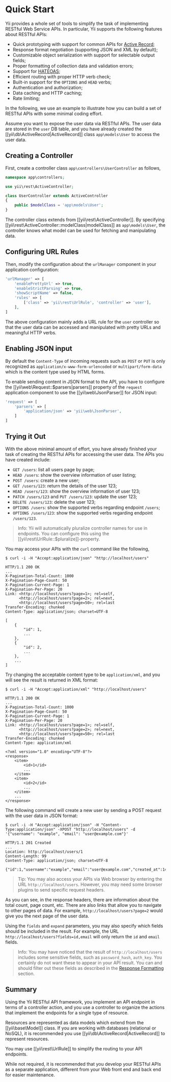 Quick Start
===========

Yii provides a whole set of tools to simplify the task of implementing RESTful Web Service APIs.
In particular, Yii supports the following features about RESTful APIs:

* Quick prototyping with support for common APIs for [Active Record](db-active-record.md);
* Response format negotiation (supporting JSON and XML by default);
* Customizable object serialization with support for selectable output fields;
* Proper formatting of collection data and validation errors;
* Support for [HATEOAS](http://en.wikipedia.org/wiki/HATEOAS);
* Efficient routing with proper HTTP verb check;
* Built-in support for the `OPTIONS` and `HEAD` verbs;
* Authentication and authorization;
* Data caching and HTTP caching;
* Rate limiting;


In the following, we use an example to illustrate how you can build a set of RESTful APIs with some minimal coding effort.

Assume you want to expose the user data via RESTful APIs. The user data are stored in the `user` DB table,
and you have already created the [[yii\db\ActiveRecord|ActiveRecord]] class `app\models\User` to access the user data.


## Creating a Controller <a name="creating-controller"></a>

First, create a controller class `app\controllers\UserController` as follows,

```php
namespace app\controllers;

use yii\rest\ActiveController;

class UserController extends ActiveController
{
    public $modelClass = 'app\models\User';
}
```

The controller class extends from [[yii\rest\ActiveController]]. By specifying [[yii\rest\ActiveController::modelClass|modelClass]]
as `app\models\User`, the controller knows what model can be used for fetching and manipulating data.


## Configuring URL Rules <a name="configuring-url-rules"></a>

Then, modify the configuration about the `urlManager` component in your application configuration:

```php
'urlManager' => [
    'enablePrettyUrl' => true,
    'enableStrictParsing' => true,
    'showScriptName' => false,
    'rules' => [
        ['class' => 'yii\rest\UrlRule', 'controller' => 'user'],
    ],
]
```

The above configuration mainly adds a URL rule for the `user` controller so that the user data
can be accessed and manipulated with pretty URLs and meaningful HTTP verbs.

## Enabling JSON input

By default the `Content-Type` of incoming requests such as `POST` or `PUT` is only recognized as `application/x-www-form-urlencoded`
or `multipart/form-data` which is the content type used by HTML forms.

To enable sending content in JSON format to the API, you have to configure the [[yii\web\Request::$parsers|parsers]] property of
the `request` application component to use the [[yii\web\JsonParser]] for JSON input:

```php
'request' => [
    'parsers' => [
        'application/json' => 'yii\web\JsonParser',
    ]
]
```

## Trying it Out <a name="trying-it-out"></a>

With the above minimal amount of effort, you have already finished your task of creating the RESTful APIs
for accessing the user data. The APIs you have created include:

* `GET /users`: list all users page by page;
* `HEAD /users`: show the overview information of user listing;
* `POST /users`: create a new user;
* `GET /users/123`: return the details of the user 123;
* `HEAD /users/123`: show the overview information of user 123;
* `PATCH /users/123` and `PUT /users/123`: update the user 123;
* `DELETE /users/123`: delete the user 123;
* `OPTIONS /users`: show the supported verbs regarding endpoint `/users`;
* `OPTIONS /users/123`: show the supported verbs regarding endpoint `/users/123`.

> Info: Yii will automatically pluralize controller names for use in endpoints.
> You can configure this using the [[yii\rest\UrlRule::$pluralize]]-property.

You may access your APIs with the `curl` command like the following,

```
$ curl -i -H "Accept:application/json" "http://localhost/users"

HTTP/1.1 200 OK
...
X-Pagination-Total-Count: 1000
X-Pagination-Page-Count: 50
X-Pagination-Current-Page: 1
X-Pagination-Per-Page: 20
Link: <http://localhost/users?page=1>; rel=self, 
      <http://localhost/users?page=2>; rel=next, 
      <http://localhost/users?page=50>; rel=last
Transfer-Encoding: chunked
Content-Type: application/json; charset=UTF-8

[
    {
        "id": 1,
        ...
    },
    {
        "id": 2,
        ...
    },
    ...
]
```

Try changing the acceptable content type to be `application/xml`, and you will see the result
is returned in XML format:

```
$ curl -i -H "Accept:application/xml" "http://localhost/users"

HTTP/1.1 200 OK
...
X-Pagination-Total-Count: 1000
X-Pagination-Page-Count: 50
X-Pagination-Current-Page: 1
X-Pagination-Per-Page: 20
Link: <http://localhost/users?page=1>; rel=self, 
      <http://localhost/users?page=2>; rel=next, 
      <http://localhost/users?page=50>; rel=last
Transfer-Encoding: chunked
Content-Type: application/xml

<?xml version="1.0" encoding="UTF-8"?>
<response>
    <item>
        <id>1</id>
        ...
    </item>
    <item>
        <id>2</id>
        ...
    </item>
    ...
</response>
```

The following command will create a new user by sending a POST request with the user data in JSON format:

```
$ curl -i -H "Accept:application/json" -H "Content-Type:application/json" -XPOST "http://localhost/users" -d '{"username": "example", "email": "user@example.com"}'

HTTP/1.1 201 Created
...
Location: http://localhost/users/1
Content-Length: 99
Content-Type: application/json; charset=UTF-8

{"id":1,"username":"example","email":"user@example.com","created_at":1414674789,"updated_at":1414674789}
```

> Tip: You may also access your APIs via Web browser by entering the URL `http://localhost/users`.
  However, you may need some browser plugins to send specific request headers.

As you can see, in the response headers, there are information about the total count, page count, etc.
There are also links that allow you to navigate to other pages of data. For example, `http://localhost/users?page=2`
would give you the next page of the user data.

Using the `fields` and `expand` parameters, you may also specify which fields should be included in the result.
For example, the URL `http://localhost/users?fields=id,email` will only return the `id` and `email` fields.


> Info: You may have noticed that the result of `http://localhost/users` includes some sensitive fields,
> such as `password_hash`, `auth_key`. You certainly do not want these to appear in your API result.
> You can and should filter out these fields as described in the [Response Formatting](rest-response-formatting.md) section.


## Summary <a name="summary"></a>

Using the Yii RESTful API framework, you implement an API endpoint in terms of a controller action, and you use
a controller to organize the actions that implement the endpoints for a single type of resource.

Resources are represented as data models which extend from the [[yii\base\Model]] class.
If you are working with databases (relational or NoSQL), it is recommended you use [[yii\db\ActiveRecord|ActiveRecord]]
to represent resources.

You may use [[yii\rest\UrlRule]] to simplify the routing to your API endpoints.

While not required, it is recommended that you develop your RESTful APIs as a separate application, different from
your Web front end and back end for easier maintenance.

